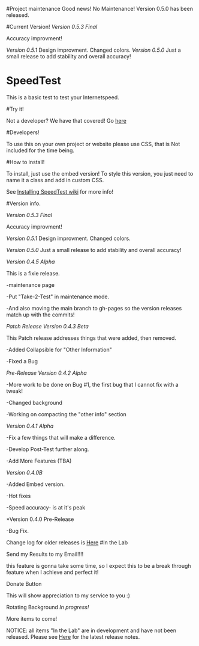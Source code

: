 
#Project maintenance
Good news! No Maintenance! Version 0.5.0 has been released.  

#Current Version! 
*Version 0.5.3 Final* 

Accuracy improvment!

*Version 0.5.1*
Design improvment. 
Changed colors. 
*Version 0.5.0*
Just a small release to add stability and overall accuracy!


# SpeedTest

This is a basic test to test your Internetspeed. 



#Try it!

Not a developer? We have that covered! Go <a href="http://jdc20181.github.io/SpeedTest/">here</a>

#Developers!

To use this on your own project or website please use CSS, that is Not included for the time being. 

#How to install!

To install, just use the embed version! To style this version, you just need to name it a class and add in custom CSS. 

See <a href="https://github.com/jdc20181/SpeedTest/wiki/Installing-SpeedTest">Installing SpeedTest wiki</a> for more info!


#Version info. 

*Version 0.5.3 Final* 

Accuracy improvment!

*Version 0.5.1*
Design improvment. 
Changed colors. 

*Version 0.5.0*
Just a small release to add stability and overall accuracy!


*Version 0.4.5 Alpha*

This is a fixie release.

-maintenance page

-Put "Take-2-Test" in maintenance mode.

-And also moving the main branch to gh-pages so the version releases match up with the commits! 

*Patch Release Version 0.4.3 Beta*

This Patch release addresses things that were added, then removed. 

-Added Collapsible for "Other Information"

-Fixed a Bug

*Pre-Release Version 0.4.2 Alpha*

-More work to be done on Bug #1, the first bug that I cannot fix with a tweak!

-Changed background

-Working on compacting the "other info"  section

*Version 0.4.1 Alpha*

-Fix a few things that will make a difference. 

-Develop Post-Test further along. 

-Add More Features (TBA)


*Version 0.4.0B*

-Added Embed version. 

-Hot fixes

-Speed accuracy- is at it's peak


*Version 0.4.0 Pre-Release

-Bug Fix.

Change log for older releases is <a href="https://github.com/jdc20181/SpeedTest/wiki/Change-Log">Here</a>
#In the Lab

Send my Results to my Email!!!!

this feature is gonna take some time, so I expect this to be a break through feature when I achieve and perfect it!

Donate Button

This will show appreciation to my service to you :)

Rotating Background *In progress!*

More items to come!

NOTICE: all items "In the Lab" are in development and have not been released.  Please see <a href="https://github.com/jdc20181/SpeedTest/blob/master/README.md#version-info">Here</a> for the latest release notes. 



